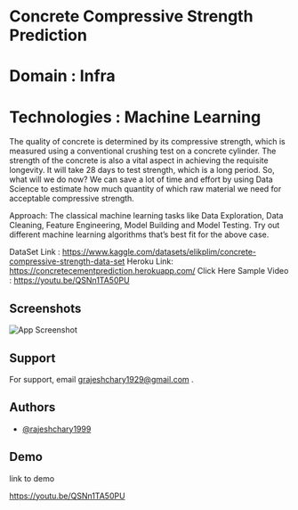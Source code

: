 
# Concrete Compressive Strength Prediction
# Domain : Infra
# Technologies : Machine Learning

The quality of concrete is determined by its compressive strength, which is measured
using a conventional crushing test on a concrete cylinder. The strength of the concrete
is also a vital aspect in achieving the requisite longevity. It will take 28 days to test
strength, which is a long period. So, what will we do now? We can save a lot of time and
effort by using Data Science to estimate how much quantity of which raw material we
need for acceptable compressive strength.

Approach:
The classical machine learning tasks like Data Exploration, Data Cleaning,
Feature Engineering, Model Building and Model Testing. Try out different machine
learning algorithms that’s best fit for the above case.

DataSet Link : https://www.kaggle.com/datasets/elikplim/concrete-compressive-strength-data-set
Heroku Link: https://concretecementprediction.herokuapp.com/
Click Here Sample Video : https://youtu.be/QSNn1TA50PU
## Screenshots

![App Screenshot](https://developer.ibm.com/developer/default/articles/ba-intro-data-science-1/images/Figure01.png)


## Support

For support, email grajeshchary1929@gmail.com .


## Authors

- [@rajeshchary1999](https://github.com/rajeshchary1999)


## Demo

 link to demo

https://youtu.be/QSNn1TA50PU
